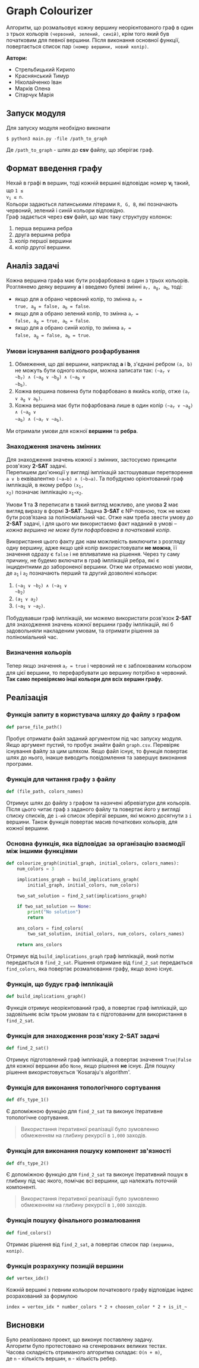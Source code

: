 # Graph Colourizer
Алгоритм, що розмальовує кожну вершину неорієнтованого граф в один з трьох кольорів `(червоний, зелений, синій)`, крім того який був початковим для певної вершини.
Після виконання основної функції, повертається список пар `(номер вершини, новий колір)`.

**Автори:**
- Стрельбицький Кирило
- Краснянський Тимур
- Ніколайченко Іван
- Марків Олена
- Сітарчук Марія

## Запуск модуля
Для запуску модуля необхідно виконати
```console
$ python3 main.py -file /path_to_graph
```
Де `/path_to_graph` - шлях до **csv** файлу, що зберігає граф.

## Формат введення графу
Нехай в графі **n** вершин, тоді кожній вершині відповідає номер **v<sub>i</sub>** такий, що <code>1 ≤ v<sub>i</sub> ≤ n</code>.<br>Кольори задаються латинськими літерами `R, G, B`, які позначають червоний, зелений і синій кольори відповідно.<br>
Граф задається через **csv** файл, що має таку структуру колонок: 
1. перша вершина ребра
2. друга вершина ребра
3. колір першої вершини
4. колір другої вершини.

## Аналіз задачі
Кожна вершина графа має бути розфарбована в один з трьох кольорів. Розглянемо деяку вершину **a** і введемо булеві змінні <code>a<sub>r</sub>, a<sub>g</sub>, a<sub>b</sub></code>, тоді:
- якщо для a обрано червоний колір, то змінна <code>a<sub>r</sub> = true, a<sub>g</sub> = false, a<sub>b</sub> = false</code>.
- якщо для a обрано зелений колір, то змінна <code>a<sub>r</sub> = false, a<sub>g</sub> = true, a<sub>b</sub> = false</code>.
- якщо для a обрано синій колір, то змінна <code>a<sub>r</sub> = false, a<sub>g</sub> = false, a<sub>b</sub> = true</code>.

### Умови існування валідного розфарбування
1. Обмеження, що дві вершини, наприклад **a** і **b**, з'єднані ребром `(a, b)` не можуть бути одного кольори, можна записати так:
<code>(~a<sub>r</sub> ∨ ~b<sub>r</sub>) ∧ (~a<sub>g</sub> ∨ ~b<sub>g</sub>) ∧ (~a<sub>b</sub> ∨ ~b<sub>b</sub>)</code>.
2. Кожна вершина повинна бути пофарбовано в якийсь колір, отже
<code>(a<sub>r</sub> ∨ a<sub>g</sub> ∨ a<sub>b</sub>)</code>.
3. Кожна вершина має бути пофарбована лише в один колір
<code>(~a<sub>r</sub> ∨ ~a<sub>g</sub>) ∧ (~a<sub>g</sub> ∨ ~a<sub>b</sub>) ∧ (~a<sub>r</sub> ∨ ~a<sub>b</sub>)</code>.

Ми отримали умови для кожної **вершини** та **ребра**.

### Знаходження значень змінних
Для знаходження значень кожної з змінних, застосуємо принципи розв'язку **2-SAT** задачі.<br>
Перепишем диз'юнкції у вигляді імплікацій застошувавши перетворення 
`a ∨ b` еквівалентно `(~a⇒b) ∧ (~b⇒a)`. Та побудуємо орієнтований граф імплікацій, в якому ребро <code>(x<sub>1</sub>, x<sub>2</sub>)</code> позначає імплікацію <code>x<sub>1</sub>⇒x<sub>2</sub></code>.<br>

Умови **1** та **3** переписати в такий вигляд можливо, але умова **2** має вигляд виразу в формі **3-SAT**. Задача **3-SAT** є NP-повною, тож не може бути розв’язана за поліноміальний час. Отже нам треба звести умову до **2-SAT** задачі, і для цього ми використаємо факт наданий в умові – *кожна вершина не може бути пофарбована в початковий колір*.<br>

Використання цього факту дає нам можливість виключити з розгляду одну вершину, адже якщо цей колір використовувати **не можна**, її значення одразу є `false` і не впливатиме на рішення. Через ту саму причину, не будемо включати в граф імплікацій ребра, які є інцидентними до забороненої вершини.
Отже ми отримаємо нові умови, де <code>a<sub>1</sub></code> і <code>a<sub>2</sub></code> позначають перший та другий дозволені кольори:
1. <code>(~a<sub>1</sub> ∨ ~b<sub>2</sub>) ∧ (~a<sub>1</sub> ∨ ~b<sub>2</sub>)</code>
2. <code>(a<sub>1</sub> ∨ a<sub>2</sub>)</code>
3. <code>(~a<sub>1</sub> ∨ ~a<sub>2</sub>)</code>.

Побудувавши граф імплікацій, ми можемо використати розв'язок **2-SAT** для знаходження значень кожної вершини графу імплікацій, які б задовольняли накладеним умовам, та отримати рішення за поліноміальний час. 

### Визначення кольорів
Тепер якщо значення <code>a<sub>r</sub> = true</code> і червоний не є заблокованим кольором для цієї вершини, то перефарбувати цю вершину потрібно в червоний.<br>
**Так само перевіряємо інші кольори для всіх вершин графу.**

## Реалізація

### Функція запиту в користувача шляху до файлу з графом
```python
def parse_file_path()
```
Пробує отримати файл заданий аргументом під час запуску модуля. Якщо аргумент пустий, то пробує знайти файл `graph.csv`. Перевіряє існування файлу за цим шляхом. Якщо файл існує, то функція повертає шлях до нього, інакше виводить повідомлення та завершує виконання програми.


### Функція для читання графу з файлу
```python
def (file_path, colors_names)
```
Отримує шлях до файлу з графом та назнчені абревіатури для кольорів. Після цього читає граф з заданого файлу та повертає його у вигляді списку списків, де `i-ий` список зберігаї вершин, які можно досягнути з `i` вершини. Також функція повертає масив початкових кольорів, для кожної вершини.


### Основна функція, яка відповідає за організацію взаємодії між іншими функціями
```python
def colourize_graph(initial_graph, initial_colors, colors_names):
    num_colors = 3

    implications_graph = build_implications_graph(
        initial_graph, initial_colors, num_colors)

    two_sat_solution = find_2_sat(implications_graph)

    if two_sat_solution == None:
        print("No solution")
        return

    ans_colors = find_colors(
        two_sat_solution, initial_colors, num_colors, colors_names)

    return ans_colors
```
Отримує від `build_implications_graph` граф імплікацій, який потім передається в `find_2_sat`. Рішення отримане від `find_2_sat` передається `find_colors`, яка повертає розмалювання графу, якщо воно існує.


### Функція, що будує граф імплікацій
```python
def build_implications_graph()
```
Функція отримує неорієнтований граф, а повертає граф імплікацій, що задовільняє всім трьом умовам та є підготованим для використання в `find_2_sat`.

### Функція для знаходження розв'язку 2-SAT задачі
```python
def find_2_sat()
```
Отримує підготовлений граф імплікацій, а повертає значення `True|False` для кожної вершини або `None`, якщо рішення **не** існує. 
Для пошуку рішення використовується 'Kosaraju's algorithm'.


### Функція для виконання топологічного сортування
```python
def dfs_type_1()
```
Є допоміжною функцію для `find_2_sat` та виконує ітеративне топологічне сортування.
> Використання ітеративної реалізації було зумовленно обмеженням на глибину рекурсії в `1,000` заходів.


### Функція для виконання пошуку компонент зв'язності
```python
def dfs_type_2()
```
Є допоміжною функцію для `find_2_sat` та виконує ітеративний пошук в глибину під час якого, помічає всі вершини, що належать поточній компоненті.
> Використання ітеративної реалізації було зумовленно обмеженням на глибину рекурсії в `1,000` заходів.

### Функція пошуку фінального розмалювання
```python
def find_colors()
```
Отримає рішення від `find_2_sat`, а повертає список пар `(вершина, колір)`.

### Функція розрахунку позицій вершини
```python
def vertex_idx()
```
Кожній вершині з певним кольором початкового графу відповідає індекс розрахований за формулою<br>
```
index = vertex_idx * number_colors * 2 + choosen_color * 2 + is_it_~
```

## Висновки
Було реалізовано проект, що виконує поставлену задачу.<br>
Алгоритм було протестовано на сгенерованих великих тестах.<br>
Часова складність отриманого алгоритма складає: `O(n + m)`,<br>де `n` - кількість вершин, `m` - кількість ребер.
